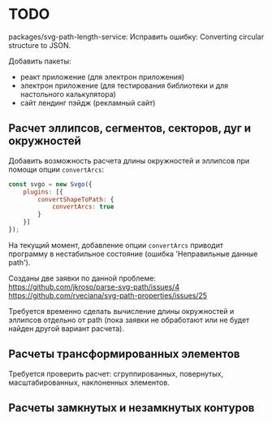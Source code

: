 TODO
====

packages/svg-path-length-service: Исправить ошибку: Converting circular structure to JSON.

Добавить пакеты:
- реакт приложение (для электрон приложения)
- электрон приложение (для тестирования библиотеки и для настольного калькулятора)
- сайт лендинг пэйдж (рекламный сайт)

Расчет эллипсов, сегментов, секторов, дуг и окружностей
---------------------------------------------

Добавить возможность расчета длины окружностей и эллипсов 
при помощи опции `convertArcs`:

```javascript
const svgo = new Svgo({
	plugins: [{
		convertShapeToPath: {
			convertArcs: true
		}
	}]
});
```

На текущий момент, добавление опции `convertArcs` приводит программу 
в нестабильное состояние (ошибка 'Неправильные данные path').

Созданы две заявки по данной проблеме:  
https://github.com/jkroso/parse-svg-path/issues/4  
https://github.com/rveciana/svg-path-properties/issues/25  

Требуется временно сделать вычисление длины окружностей и эллипсов отдельно 
от path (пока заявки не обработают или не будет найден другой вариант расчета).



Расчеты трансформированных элементов
------------------------------------

Требуется проверить расчет: 
сгруппированных, повернутых, масштабированных, наклоненных элементов.

Расчеты замкнутых и незамкнутых контуров
----------------------------------------



